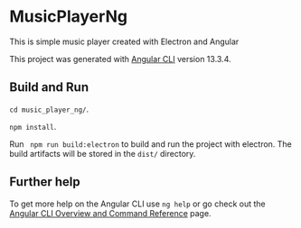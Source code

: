 # MusicPlayerNg
This is simple music player created with Electron and Angular

This project was generated with [Angular CLI](https://github.com/angular/angular-cli) version 13.3.4.

## Build and Run
`cd music_player_ng/`.

`npm install`.

Run ` npm run build:electron` to build and run the project with electron. The build artifacts will be stored in the `dist/` directory.

## Further help

To get more help on the Angular CLI use `ng help` or go check out the [Angular CLI Overview and Command Reference](https://angular.io/cli) page.
